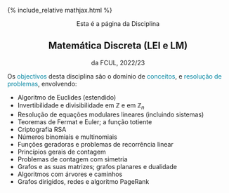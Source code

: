 {% include_relative mathjax.html %}

<p align="center"> Esta é a página da Disciplina </p>

<h2 align="center"> Matemática Discreta (LEI e LM) </h2>

<p align="center"> da FCUL, 2022/23 </p>


Os <span style="color:#0085A1">objectivos</span> desta disciplina são o domínio de <span style="color:#0085A1">conceitos</span>, e <span style="color:#0085A1">resolução de problemas</span>, envolvendo:

- Algoritmo de Euclides (estendido) 
- Invertibilidade e divisibilidade em $\mathbb{Z}$ e em $\mathbb{Z}_n$
- Resolução de equações modulares lineares (incluindo sistemas)
- Teoremas de Fermat e Euler; a função totiente
- Criptografia RSA
- Números binomiais e multinomiais
- Funções geradoras e problemas de recorrência linear
- Princípios gerais de contagem
- Problemas de contagem com simetria
- Grafos e as suas matrizes; grafos planares e dualidade
- Algoritmos com árvores e caminhos
- Grafos dirigidos, redes e algoritmo PageRank

<!-- Aprendizagem de algoritmos e resolução de problemas elementares envolvendo números inteiros e números modulares, e sua aplicação em criptografia. Estudo de técnicas básicas de contagem, de combinatória enumerativa, e de relações de recorrência lineares, do ponto de vista teórico e computacional. Introdução às relações entre grafos simples, grafos dirigidos e matrizes, e sua aplicação a algoritmos de pesquisa na internet. -->
